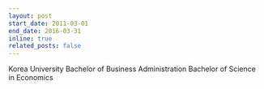 ```yaml
---
layout: post
start_date: 2011-03-01
end_date: 2016-03-31
inline: true
related_posts: false
---
```


Korea University
Bachelor of Business Administration
Bachelor of Science in Economics
